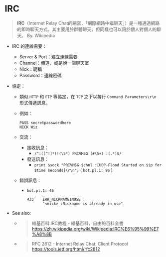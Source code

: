 # IRC

> **IRC**（Internet Relay Chat的縮寫，「網際網路中繼聊天」）是一種通過網路的即時聊天方式。其主要用於群體聊天，但同樣也可以用於個人對個人的聊天。
> By. Wikipedia

- IRC 的連線需要：
  - Server & Port：建立連線需要
  - Channel：頻道，或是說一個聊天室
  - Nick：昵稱
  - Password：連線密碼

- 協定：

  - 類似 `HTTP` 和 `FTP` 等協定，在  `TCP` 之下以每行 `Command Parameters\r\n` 形式傳遞訊息。

  - 例如：

    ``` 
    PASS secretpasswordhere
    NICK Wiz
    ```

  - 交流：

    - 接收訊息：
      - `/^:([^!]*)!(\S*) PRIVMSG (#\S+) :(.*)$/`
    - 發送訊息：
      - `print $sock "PRIVMSG $chnl :[UDP-Flood Started on $ip for $time seconds]\r\n";` ( `bot.pl.1: 96` )

  - 錯誤訊息：

    - `bot.pl.1: 46` 
      ```
      433    ERR_NICKNAMEINUSE
             "<nick> :Nickname is already in use"
      ```

- See also:
  - > 維基百科:IRC教程 - 維基百科，自由的百科全書
    > https://zh.wikipedia.org/wiki/Wikipedia:IRC%E6%95%99%E7%A8%8B

  - > RFC 2812 - Internet Relay Chat: Client Protocol
    > https://tools.ietf.org/html/rfc2812